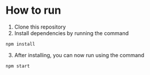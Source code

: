 # How to run
1. Clone this repository
2. Install dependencies by running the command
```
npm install
```
3. After installing, you can now run using the command
```
npm start
```
